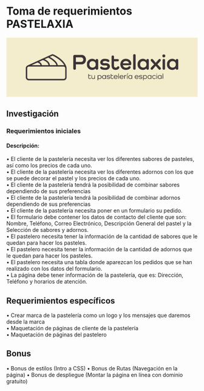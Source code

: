 # Toma de requerimientos PASTELAXIA

![PASTELAXIA LOGO](/RESOURCES/Pastelaxia%20cc%20fondo.png )

## Investigación

### Requerimientos iniciales

#### Descripción:
•	El cliente de la pastelería necesita ver los diferentes sabores de pasteles, así como los precios de cada uno.  
•	El cliente de la pastelería necesita ver los diferentes adornos con los que se puede decorar el pastel y los precios de cada uno.  
•	El cliente de la pastelería tendrá la posibilidad de combinar sabores dependiendo de sus preferencias  
•	El cliente de la pastelería tendrá la posibilidad de combinar adornos dependiendo de sus preferencias  
•	El cliente de la pastelería necesita poner en un formulario su pedido.  
•	El formulario debe contener los datos de contacto del cliente que son: Nombre, Teléfono, Correo Electrónico, Descripción General del pastel y la Selección de sabores y adornos.  
•	El pastelero necesita tener la información de la cantidad de sabores que le quedan para hacer los pasteles.  
•	El pastelero necesita tener la información de la cantidad de adornos que le quedan para hacer los pasteles.  
•	El pastelero necesita una tabla donde aparezcan los pedidos que se han realizado con los datos del formulario.  
•	La página debe tener información de la pastelería, que es: Dirección, Teléfono y horarios de atención.  

## Requerimientos específicos
•	Crear marca de la pastelería como un logo y los mensajes que daremos desde la marca  
•	Maquetación de páginas de cliente de la pastelería  
•	Maquetación de páginas del pastelero  
## Bonus
•	Bonus de estilos (Intro a CSS)
•	Bonus de Rutas (Navegación en la página)
•	Bonus de despliegue (Montar la página en línea con dominio gratuito)
